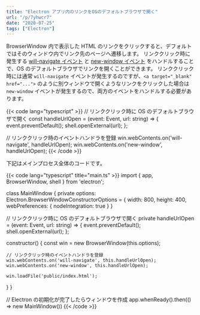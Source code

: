 ```yaml
---
title: "Electron アプリ内のリンクをOSのデフォルトブラウザで開く"
url: "/p/7yhwcr7"
date: "2020-07-25"
tags: ["Electron"]
---
```


BrowserWindow 内で表示した HTML のリンクをクリックすると、デフォルトではそのウィンドウ内でリンク先のページへ遷移します。
リンククリック時に発生する [will-navigate イベント](https://www.electronjs.org/docs/api/web-contents#event-will-navigate) と [new-window イベント](https://www.electronjs.org/docs/api/web-contents#event-new-window) をハンドルすることで、OS のデフォルトブラウザでリンクを開くことができます。
リンククリック時には通常 `will-navigate` イベントが発生するのですが、`<a target="_blank" href="...">` のように別ウィンドウで開くようなリンクをクリックした場合は `new-window` イベントが発生するので、両方のイベントをハンドルする必要があります。

{{< code lang="typescript" >}}
// リンククリック時に OS のデフォルトブラウザで開く
const handleUrlOpen = (event: Event, url: string) => {
  event.preventDefault();
  shell.openExternal(url);
};

// リンククリック時のイベントハンドラを登録
win.webContents.on('will-navigate', handleUrlOpen);
win.webContents.on('new-window', handleUrlOpen);
{{< /code >}}

下記はメインプロセス全体のコードです。

{{< code lang="typescript" title="main.ts" >}}
import { app, BrowserWindow, shell } from 'electron';

class MainWindow {
  private options: Electron.BrowserWindowConstructorOptions = {
    width: 800,
    height: 400,
    webPreferences: {
      nodeIntegration: true
    }
  }

  // リンククリック時に OS のデフォルトブラウザで開く
  private handleUrlOpen = (event: Event, url: string) => {
    event.preventDefault();
    shell.openExternal(url);
  };

  constructor() {
    const win = new BrowserWindow(this.options);

    // リンククリック時のイベントハンドラを登録
    win.webContents.on('will-navigate', this.handleUrlOpen);
    win.webContents.on('new-window', this.handleUrlOpen);

    win.loadFile('public/index.html');
  }
}

// Electron の初期化が完了したらウィンドウを作成
app.whenReady().then(() => new MainWindow())
{{< /code >}}

